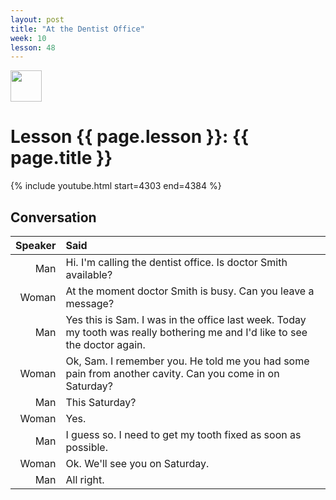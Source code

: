 ```yaml
---
layout: post
title: "At the Dentist Office"
week: 10
lesson: 48
---
```


<a href="/"><img src="/assets/logo.svg" width="50"></a>

# Lesson {{ page.lesson }}: {{ page.title }}

{% include youtube.html start=4303 end=4384 %}

## Conversation

Speaker | Said
---: | :---
Man | Hi. I'm calling the dentist office. Is doctor Smith available?
Woman | At the moment doctor Smith is busy. Can you leave a message?
Man | Yes this is Sam. I was in the office last week. Today my tooth was really bothering me and I'd like to see the doctor again.
Woman | Ok, Sam. I remember you. He told me you had some pain from another cavity. Can you come in on Saturday?
Man | This Saturday?
Woman | Yes.
Man | I guess so. I need to get my tooth fixed as soon as possible.
Woman | Ok. We'll see you on Saturday.
Man | All right.

